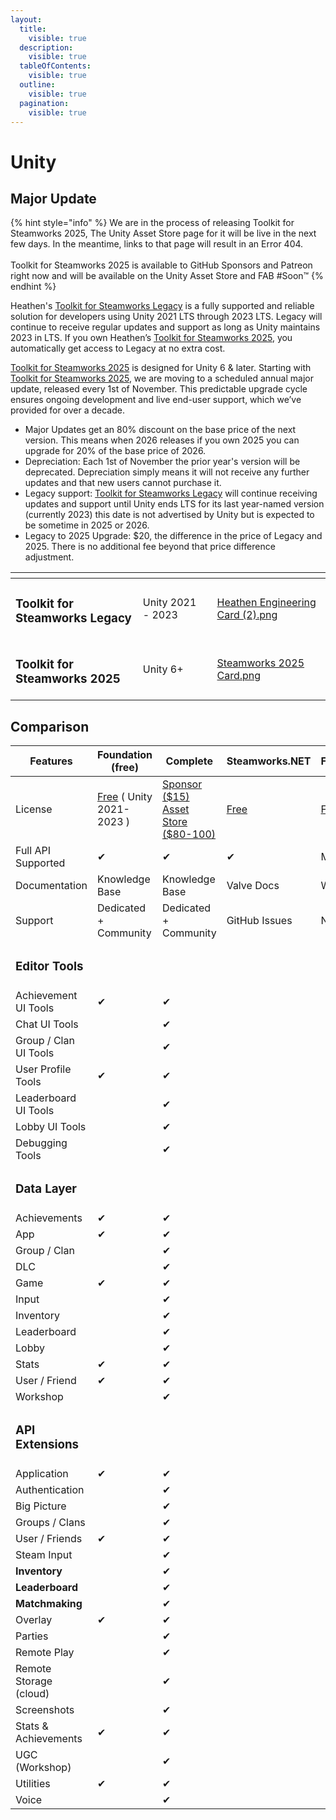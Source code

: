 ```yaml
---
layout:
  title:
    visible: true
  description:
    visible: true
  tableOfContents:
    visible: true
  outline:
    visible: true
  pagination:
    visible: true
---
```


# Unity

## Major Update

{% hint style="info" %}
We are in the process of releasing Toolkit for Steamworks 2025, The Unity Asset Store page for it will be live in the next few days. In the meantime, links to that page will result in an Error 404.\
\
Toolkit for Steamworks 2025 is available to GitHub Sponsors and Patreon right now and will be available on the Unity Asset Store and FAB #Soon™️
{% endhint %}

Heathen's [Toolkit for Steamworks Legacy](https://assetstore.unity.com/packages/slug/246652) is a fully supported and reliable solution for developers using Unity 2021 LTS through 2023 LTS. Legacy will continue to receive regular updates and support as long as Unity maintains 2023 in LTS. If you own Heathen’s [Toolkit for Steamworks 2025](https://assetstore.unity.com/packages/slug/299310), you automatically get access to Legacy at no extra cost.&#x20;

[Toolkit for Steamworks 2025](https://assetstore.unity.com/packages/slug/299310) is designed for Unity 6 & later. Starting with [Toolkit for Steamworks 2025](https://assetstore.unity.com/packages/slug/299310), we are moving to a scheduled annual major update, released every 1st of November. This predictable upgrade cycle ensures ongoing development and live end-user support, which we’ve provided for over a decade.

* Major Updates get an 80% discount on the base price of the next version. This means when 2026 releases if you own 2025 you can upgrade for 20% of the base price of 2026.
* Depreciation: Each 1st of November the prior year's version will be deprecated. Depreciation simply means it will not receive any further updates and that new users cannot purchase it.
* Legacy support: [Toolkit for Steamworks Legacy](https://assetstore.unity.com/packages/slug/246652) will continue receiving updates and support until Unity ends LTS for its last year-named version (currently 2023) this date is not advertised by Unity but is expected to be sometime in 2025 or 2026.&#x20;
* Legacy to 2025 Upgrade: $20, the difference in the price of Legacy and 2025. There is no additional fee beyond that price difference adjustment.

<table data-card-size="large" data-view="cards"><thead><tr><th></th><th></th><th></th><th data-hidden data-card-cover data-type="files"></th></tr></thead><tbody><tr><td><h3><strong>Toolkit for Steamworks Legacy</strong></h3></td><td>Unity 2021 - 2023</td><td></td><td><a href="../../.gitbook/assets/Heathen Engineering Card (2).png">Heathen Engineering Card (2).png</a></td></tr><tr><td><h3><strong>Toolkit for Steamworks 2025</strong></h3></td><td>Unity 6+</td><td></td><td><a href="../../.gitbook/assets/Steamworks 2025 Card.png">Steamworks 2025 Card.png</a></td></tr></tbody></table>

## Comparison

<table data-full-width="true"><thead><tr><th width="261.5">Features</th><th width="221">Foundation (free)</th><th width="217">Complete</th><th width="171">Steamworks.NET</th><th>Facepunch</th></tr></thead><tbody><tr><td>License</td><td><a href="https://github.com/heathen-engineering/SteamworksFoundation">Free</a> ( Unity 2021-2023 )</td><td><a href="../../become-a-sponsor/">Sponsor ($15)</a><br><a href="https://assetstore.unity.com/packages/tools/integration/steam-api-steamworks-complete-246652">Asset Store ($80-100)</a></td><td><a href="https://github.com/rlabrecque/Steamworks.NET">Free</a></td><td><a href="https://wiki.facepunch.com/steamworks/">Free</a></td></tr><tr><td>Full API Supported</td><td>✔</td><td>✔</td><td>✔</td><td>Mostly</td></tr><tr><td>Documentation</td><td>Knowledge Base</td><td>Knowledge Base</td><td>Valve Docs</td><td>Wiki</td></tr><tr><td>Support</td><td>Dedicated + Community</td><td>Dedicated + Community</td><td>GitHub Issues</td><td>Not Found</td></tr><tr><td><h3>Editor Tools</h3></td><td></td><td></td><td></td><td></td></tr><tr><td>Achievement UI Tools</td><td>✔</td><td>✔</td><td></td><td></td></tr><tr><td>Chat UI Tools</td><td></td><td>✔</td><td></td><td></td></tr><tr><td>Group / Clan UI Tools</td><td></td><td>✔</td><td></td><td></td></tr><tr><td>User Profile Tools</td><td>✔</td><td>✔</td><td></td><td></td></tr><tr><td>Leaderboard UI Tools</td><td></td><td>✔</td><td></td><td></td></tr><tr><td>Lobby UI Tools</td><td></td><td>✔</td><td></td><td></td></tr><tr><td>Debugging Tools</td><td></td><td>✔</td><td></td><td></td></tr><tr><td><h3>Data Layer</h3></td><td></td><td></td><td></td><td></td></tr><tr><td>Achievements</td><td>✔</td><td>✔</td><td></td><td></td></tr><tr><td>App</td><td>✔</td><td>✔</td><td></td><td></td></tr><tr><td>Group / Clan</td><td></td><td>✔</td><td></td><td></td></tr><tr><td>DLC</td><td></td><td>✔</td><td></td><td></td></tr><tr><td>Game</td><td>✔</td><td>✔</td><td></td><td></td></tr><tr><td>Input</td><td></td><td>✔</td><td></td><td></td></tr><tr><td>Inventory</td><td></td><td>✔</td><td></td><td></td></tr><tr><td>Leaderboard</td><td></td><td>✔</td><td></td><td></td></tr><tr><td>Lobby</td><td></td><td>✔</td><td></td><td></td></tr><tr><td>Stats</td><td>✔</td><td>✔</td><td></td><td></td></tr><tr><td>User / Friend</td><td>✔</td><td>✔</td><td></td><td></td></tr><tr><td>Workshop</td><td></td><td>✔</td><td></td><td></td></tr><tr><td><h3>API Extensions</h3></td><td></td><td></td><td></td><td></td></tr><tr><td>Application</td><td>✔</td><td>✔</td><td></td><td> </td></tr><tr><td>Authentication</td><td></td><td>✔</td><td></td><td></td></tr><tr><td>Big Picture</td><td></td><td>✔</td><td></td><td></td></tr><tr><td>Groups / Clans</td><td></td><td>✔</td><td></td><td></td></tr><tr><td>User / Friends</td><td>✔</td><td>✔</td><td></td><td></td></tr><tr><td>Steam Input</td><td></td><td>✔</td><td></td><td></td></tr><tr><td><strong>Inventory</strong></td><td></td><td>✔</td><td></td><td></td></tr><tr><td><strong>Leaderboard</strong></td><td></td><td>✔</td><td></td><td></td></tr><tr><td><strong>Matchmaking</strong></td><td></td><td>✔</td><td></td><td></td></tr><tr><td>Overlay</td><td>✔</td><td>✔</td><td></td><td></td></tr><tr><td>Parties</td><td></td><td>✔</td><td></td><td></td></tr><tr><td>Remote Play</td><td></td><td>✔</td><td></td><td></td></tr><tr><td>Remote Storage (cloud)</td><td></td><td>✔</td><td></td><td></td></tr><tr><td>Screenshots</td><td></td><td>✔</td><td></td><td></td></tr><tr><td>Stats &#x26; Achievements</td><td>✔</td><td>✔</td><td></td><td></td></tr><tr><td>UGC (Workshop)</td><td></td><td>✔</td><td></td><td></td></tr><tr><td>Utilities</td><td>✔</td><td>✔</td><td></td><td></td></tr><tr><td>Voice</td><td></td><td>✔</td><td></td><td></td></tr></tbody></table>
